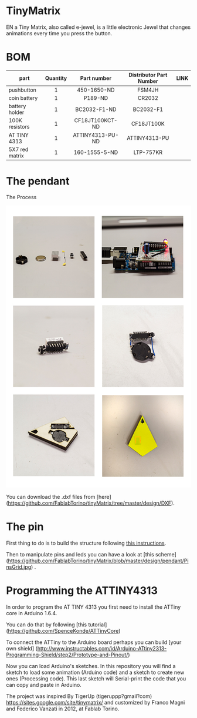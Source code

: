 # TinyMatrix
EN a Tiny Matrix, also called e-jewel, is a little electronic Jewel that changes animations every time you press the button.

# BOM

| part		        | Quantity | Part number | Distributor Part Number |  LINK|
| -------------     |:--------:| :--------:| :--------:| :--------:|
| pushbutton        | 1 | 450-1650-ND | FSM4JH | 
| coin battery      | 1 | P189-ND | CR2032 |
| battery  holder   | 1 | BC2032-F1-ND	| BC2032-F1 |
| 100K resistors    | 1 | CF18JT100KCT-ND | CF18JT100K |
| AT TINY 4313      | 1 | ATTINY4313-PU-ND | ATTINY4313-PU |
| 5X7 red matrix    | 1 | 160-1555-5-ND	| LTP-757KR |

# The pendant

The Process

![Alt The process](https://github.com/FablabTorino/tinyMatrix/blob/master/design/pendant/Process.jpg)

You can download the .dxf files from [here] (https://github.com/FablabTorino/tinyMatrix/tree/master/design/DXF).
 
# The pin

First thing to do is to build the structure following [this instructions](https://github.com/FablabTorino/tinyMatrix/blob/master/design/pendant/tinyPage_2.jpg).

Then to manipulate pins and leds you can have a look at [this scheme]
(https://github.com/FablabTorino/tinyMatrix/blob/master/design/pendant/PinsGrid.jpg) .




# Programming the ATTINY4313

In order to program the AT TINY 4313 you first need to install the ATTiny core in Arduino 1.6.4.

You can do that by following [this tutorial] (https://github.com/SpenceKonde/ATTinyCore)

To connect the ATTiny to the Arduino board perhaps you can build [your own shield] (http://www.instructables.com/id/Arduino-ATtiny2313-Programming-Shield/step2/Prototype-and-Pinout/)

Now you can load Arduino's sketches. 
In this repository you will find a sketch to load some animation (Arduino code)
and a sketch to create new ones (Processing code). This last sketch will Serial-print the code that you can copy and paste in Arduino.








The project was inspired By TigerUp (tigeruppp?gmail?com) https://sites.google.com/site/tinymatrix/ and customized by Franco Magni and Federico Vanzati in 2012, at Fablab Torino. 
